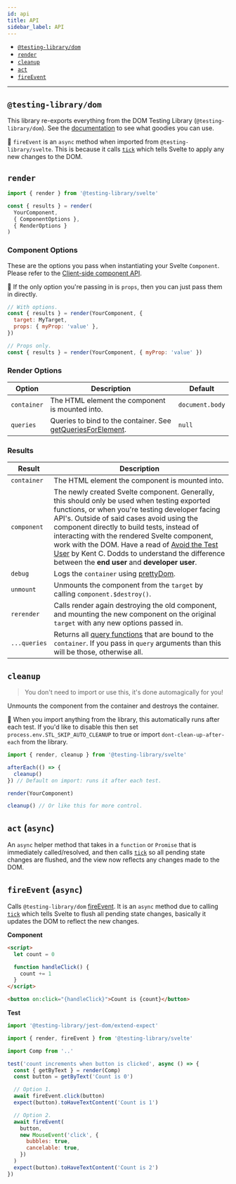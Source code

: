```yaml
---
id: api
title: API
sidebar_label: API
---
```


- [`@testing-library/dom`](#testing-library-dom)
- [`render`](#render)
- [`cleanup`](#cleanup)
- [`act`](#act-async)
- [`fireEvent`](#fireevent-async)

---

## `@testing-library/dom`

This library re-exports everything from the DOM Testing Library
(`@testing-library/dom`). See the
[documentation](../dom-testing-library/api-queries.md) to see what goodies you
can use.

📝 `fireEvent` is an `async` method when imported from
`@testing-library/svelte`. This is because it calls [`tick`][svelte-tick] which
tells Svelte to apply any new changes to the DOM.

## `render`

```js
import { render } from '@testing-library/svelte'

const { results } = render(
  YourComponent,
  { ComponentOptions },
  { RenderOptions }
)
```

### Component Options

These are the options you pass when instantiating your Svelte `Component`.
Please refer to the
[Client-side component API](https://svelte.dev/docs#Client-side_component_API).

📝 If the only option you're passing in is `props`, then you can just pass them
in directly.

```js
// With options.
const { results } = render(YourComponent, {
  target: MyTarget,
  props: { myProp: 'value' },
})

// Props only.
const { results } = render(YourComponent, { myProp: 'value' })
```

### Render Options

| Option      | Description                                                                                                                            | Default         |
| ----------- | -------------------------------------------------------------------------------------------------------------------------------------- | --------------- |
| `container` | The HTML element the component is mounted into.                                                                                        | `document.body` |
| `queries`   | Queries to bind to the container. See [getQueriesForElement](../dom-testing-library/api-helpers#within-and-getqueriesforelement-apis). | `null`          |

### Results

| Result       | Description                                                                                                                                                                                                                                                                                                                                                                                                                                                                                         |
| ------------ | --------------------------------------------------------------------------------------------------------------------------------------------------------------------------------------------------------------------------------------------------------------------------------------------------------------------------------------------------------------------------------------------------------------------------------------------------------------------------------------------------- |
| `container`  | The HTML element the component is mounted into.                                                                                                                                                                                                                                                                                                                                                                                                                                                     |
| `component`  | The newly created Svelte component. Generally, this should only be used when testing exported functions, or when you're testing developer facing API's. Outside of said cases avoid using the component directly to build tests, instead of interacting with the rendered Svelte component, work with the DOM. Have a read of [Avoid the Test User](https://kentcdodds.com/blog/avoid-the-test-user) by Kent C. Dodds to understand the difference between the **end user** and **developer user**. |
| `debug`      | Logs the `container` using [prettyDom](https://testing-library.com/docs/dom-testing-library/api-helpers#prettydom).                                                                                                                                                                                                                                                                                                                                                                                 |
| `unmount`    | Unmounts the component from the `target` by calling `component.$destroy()`.                                                                                                                                                                                                                                                                                                                                                                                                                         |
| `rerender`   | Calls render again destroying the old component, and mounting the new component on the original `target` with any new options passed in.                                                                                                                                                                                                                                                                                                                                                            |
| `...queries` | Returns all [query functions](https://testing-library.com/docs/dom-testing-library/api-queries) that are bound to the `container`. If you pass in `query` arguments than this will be those, otherwise all.                                                                                                                                                                                                                                                                                        |

## `cleanup`

> You don't need to import or use this, it's done automagically for you!

Unmounts the component from the container and destroys the container.

📝 When you import anything from the library, this automatically runs after each
test. If you'd like to disable this then set `process.env.STL_SKIP_AUTO_CLEANUP`
to true or import `dont-clean-up-after-each` from the library.

```js
import { render, cleanup } from '@testing-library/svelte'

afterEach(() => {
  cleanup()
}) // Default on import: runs it after each test.

render(YourComponent)

cleanup() // Or like this for more control.
```

## `act` (`async`)

An `async` helper method that takes in a `function` or `Promise` that is
immediately called/resolved, and then calls [`tick`][svelte-tick] so all pending
state changes are flushed, and the view now reflects any changes made to the
DOM.

## `fireEvent` (`async`)

Calls `@testing-library/dom` [fireEvent](../dom-testing-library/api-events). It
is an `async` method due to calling [`tick`][svelte-tick] which tells Svelte to
flush all pending state changes, basically it updates the DOM to reflect the new
changes.

**Component**

```html
<script>
  let count = 0

  function handleClick() {
    count += 1
  }
</script>

<button on:click="{handleClick}">Count is {count}</button>
```

**Test**

```js
import '@testing-library/jest-dom/extend-expect'

import { render, fireEvent } from '@testing-library/svelte'

import Comp from '..'

test('count increments when button is clicked', async () => {
  const { getByText } = render(Comp)
  const button = getByText('Count is 0')

  // Option 1.
  await fireEvent.click(button)
  expect(button).toHaveTextContent('Count is 1')

  // Option 2.
  await fireEvent(
    button,
    new MouseEvent('click', {
      bubbles: true,
      cancelable: true,
    })
  )
  expect(button).toHaveTextContent('Count is 2')
})
```

[svelte-tick]: https://svelte.dev/docs#tick
